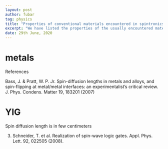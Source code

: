 ```yaml
---
layout: post
author: fubar
tag: physics
title: "Properties of conventional materials encountered in spintronics"
excerpt: "We have listed the properties of the usually encountered materials in spintronics ranging from the transition metals and their alloys to the novel materials like YIG opening new vistas in spintronics like magnonics"
date: 29th June, 2020
---
```


# metals


References

 Bass, J. & Pratt, W. P. Jr. Spin-diffusion lengths in metals and alloys, and spin-flipping at metal/metal interfaces: an experimentalist’s critical review. J. Phys. Condens. Matter 19, 183201 (2007)



# YIG

Spin diffusion length is in few centimeters

3. Schneider, T. et al. Realization of spin-wave logic gates. Appl. Phys. Lett. 92, 022505 (2008).
